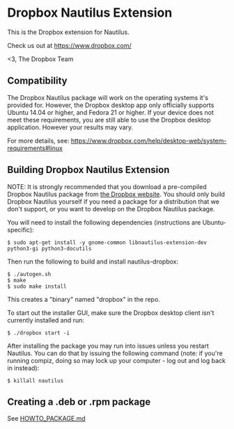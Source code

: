 # Dropbox Nautilus Extension

This is the Dropbox extension for Nautilus.

Check us out at https://www.dropbox.com/

<3,
The Dropbox Team

## Compatibility

The Dropbox Nautilus package will work on the operating systems it's provided
for. However, the Dropbox desktop app only officially supports Ubuntu 14.04 or
higher, and Fedora 21 or higher. If your device does not meet these requirements,
you are still able to use the Dropbox desktop application. However your results
may vary.

For more details, see: https://www.dropbox.com/help/desktop-web/system-requirements#linux

## Building Dropbox Nautilus Extension

NOTE: It is strongly recommended that you download a pre-compiled
Dropbox Nautilus package from [the Dropbox
website](https://www.dropbox.com/install-linux). You should only build
Dropbox Nautilus yourself if you need a package for a distribution
that we don't support, or you want to develop on the Dropbox Nautilus
package.

You will need to install the following dependencies (instructions are Ubuntu-specific):

```
$ sudo apt-get install -y gnome-common libnautilus-extension-dev python3-gi python3-docutils
```

Then run the following to build and install nautilus-dropbox:
```
$ ./autogen.sh
$ make
$ sudo make install
```

This creates a "binary" named "dropbox" in the repo.

To start out the installer GUI, make sure the Dropbox desktop client
isn't currently installed and run:

```
$ ./dropbox start -i
```


After installing the package you may run into issues unless you
restart Nautilus. You can do that by issuing the following command
(note: if you're running compiz, doing so may lock up your computer -
log out and log back in instead):

```
$ killall nautilus
```

## Creating a .deb or .rpm package

See [HOWTO_PACKAGE.md](HOWTO_PACKAGE.md)
